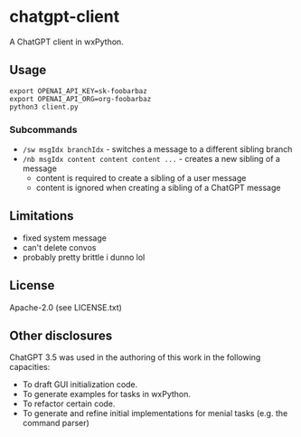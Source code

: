 chatgpt-client
==============
A ChatGPT client in wxPython.

Usage
-----
```
export OPENAI_API_KEY=sk-foobarbaz
export OPENAI_API_ORG=org-foobarbaz
python3 client.py
```

### Subcommands
* `/sw msgIdx branchIdx` - switches a message to a different sibling branch
* `/nb msgIdx content content content ...` - creates a new sibling of a message
  * content is required to create a sibling of a user message
  * content is ignored when creating a sibling of a ChatGPT message

Limitations
-----------
* fixed system message
* can't delete convos
* probably pretty brittle i dunno lol

License
-------
Apache-2.0 (see LICENSE.txt)

Other disclosures
-----------------
ChatGPT 3.5 was used in the authoring of this work in the following capacities:
* To draft GUI initialization code.
* To generate examples for tasks in wxPython.
* To refactor certain code.
* To generate and refine initial implementations for menial tasks (e.g. the
  command parser)